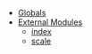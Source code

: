 * [Globals](globals.md)
* [External Modules]()
  * [index](modules/_index_.md)
  * [scale](modules/_scale_.md)